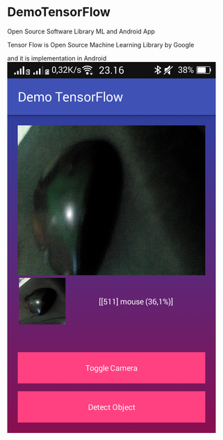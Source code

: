 # DemoTensorFlow
Open Source Software Library ML and Android App

Tensor Flow is Open Source Machine Learning Library by Google

and it is implementation in Android
<img src="ss.PNG">
